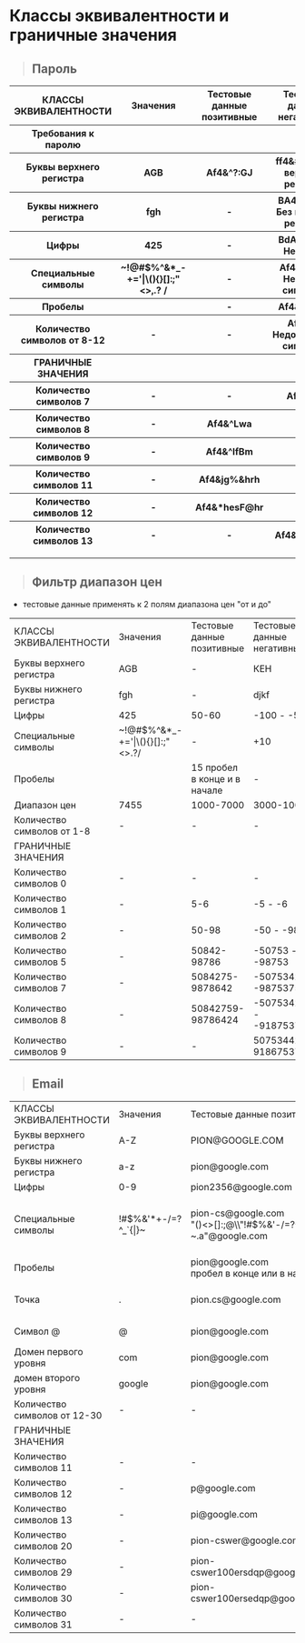 # Классы эквивалентности и граничные значения

> ## Пароль

<table style='width:100%' >
    <thead>
      <tr align='center'>
        <th >КЛАССЫ ЭКВИВАЛЕНТНОСТИ</th>
        <th>Значения</th>
        <th>Тестовые данные позитивные</th>
        <th>Тестовые данные негативные</th>
      </tr>
      <tr align='center'>
        <th >Требования к паролю </th>
        <th></th>
        <th></th>
        <th></th>
      </tr>
        <tr align='center'>
        <th >Буквы верхнего регистра</th>
        <th>AGB</th>
        <th>Af4&^?:GJ</th>
        <th>ff4&#kds Без верхнего регистра</th>
      </tr>
      <tr align='center'>
        <th >Буквы нижнего регистра</th>
        <th>fgh</th>
        <th>-</th>
        <th>ВА4&^GDFK Без нижнего регистра</th>
      </tr>
      <tr align='center'>
        <th >Цифры</th>
        <th>425</th>
        <th>-</th>
        <th>ВdА&^AGKs Нет цифр</th>
      </tr>
      <tr align='center'>
        <th >Cпециальные символы</th>
        <th>~!@#$%^&*_-+='|\(){}[]:;"<>,.? /</th>
        <th>-</th>
        <th>Af474kdws Нет спец. символов</th>
      </tr>
       <tr align='center'>
        <th >Пробелы</th>
        <th> </th>
        <th>-</th>
        <th>Af4&^  GJ sa</th>
      </tr>
      </tr>
       <tr align='center'>
        <th >Количество символов от 8-12</th>
        <th>-</th>
        <th>-</th>
        <th>Af4^fgd Недостаточно символов</th>
       <tr align='center'>
        <th>ГРАНИЧНЫЕ ЗНАЧЕНИЯ</th>
        <th></th>
        <th></th>
        <th></th>
      </tr>
       <tr align='center'>
        <th >Количество символов 7</th>
        <th>-</th>
        <th>-</th>
        <th>Af4^gds</th>
      </tr>
       <tr align='center'>
        <th >Количество символов 8</th>
        <th>-</th>
        <th>Af4&^Lwa</th>
        <th>-</th>
      </tr>
        <tr align='center'>
        <th >Количество символов 9</th>
        <th>-</th>
        <th>Af4&^lfBm</th>
        <th>-</th>
      </tr>
       <tr align='center'>
        <th >Количество символов 11</th>
        <th>-</th>
        <th>Af4&jg%&hrh</th>
        <th>-</th>
      </tr>
       <tr align='center'>
        <th >Количество символов 12</th>
        <th>-</th>
        <th>Af4&*hesF@hr</th>
        <th>-</th>
      </tr>
        <tr align='center'>
        <th >Количество символов 13</th>
        <th>-</th>
        <th>-</th>
        <th>Af4&_fs!.grhs</th>
      </tr>
  </thead>
</table>  

---

> ## Фильтр диапазон цен

* тестовые данные применять к 2 полям диапазона цен "от и до"

<table style='width:100%'>
<tbody>
<tr>
<td>КЛАССЫ ЭКВИВАЛЕНТНОСТИ</td>
<td> Значения</td>
<td> Тестовые данные позитивные</td>
<td> Тестовые данные негативные</td>
</tr>
<tr>
<td>Буквы верхнего регистра</td
><td> AGB</td>
<td> -</td>
<td> КЕН</td>
</tr>
<tr>
<td>Буквы нижнего регистра</td>
<td> fgh</td>
<td> -</td>
<td> djkf</td>
</tr>
<tr>
<td>Цифры</td>
<td> 425</td>
<td> 50-60</td>
<td> -100 - -50</td>
</tr>
<tr>
<td>Cпециальные символы</td>
<td> ~!@#$%^&*_-+='|\(){}[]:;"<>.?/ </td>
<td>- </td><td> +10</td></tr>
<tr>
<td>Пробелы</td>
<td> </td>
<td> 15 пробел в конце и в начале</td>
<td> -</td>
</tr>
<tr>
<td>Диапазон цен</td
><td> 7455</td>
<td> 1000-7000</td>
<td> 3000-1000</td>
</tr>
<tr>
<td>Количество символов от 1-8</td>
<td>-</td>
<td>-</td>
<td> -</td>
</tr>
<tr>
<td>ГРАНИЧНЫЕ ЗНАЧЕНИЯ </td>
<td> </td>
<td> </td>
<td> </td>
</tr>
<tr>
<td>Количество символов 0</td>
<td>-</td>
<td>-</td>
<td>-</td>
</tr>
<tr>
<td>Количество символов 1</td>
<td>-</td>
<td> 5-6</td>
<td> -5 - -6</td>
</tr>
<tr>
<td>Количество символов 2</td>
<td>-</td>
<td> 50-98</td>
<td> -50 - -98</td>
</tr>
<tr>
<td>Количество символов 5</td>
<td>-</td>
<td> 50842-98786</td>
<td> -50753 - -98753</td>
</tr>
<tr>
<td>Количество символов 7</td>
<td>-</td>
<td> 5084275-9878642</td>
<td> -5075342 - -9875375</td>
</tr>
<tr>
<td>Количество символов 8</td>
<td>-</td>
<td> 50842759-98786424</td>
<td> -50753422 - -91875375</td>
</tr>
<tr>
<td>Количество символов 9</td>
<td>-</td>
<td>-</td>
<td> 507534422-918675375</td>
</tr>
</tbody>
</table>

> ## Email

<table style='width:100%'>
<tbody>
<tr><td>КЛАССЫ ЭКВИВАЛЕНТНОСТИ</td><td> Значения</td><td> Тестовые данные позитивные</td><td> Тестовые данные негативные</td></tr>
<tr><td>Буквы верхнего регистра</td><td> A-Z</td><td> PION@GOOGLE.COM</td><td>-</td></tr>
<tr><td>Буквы нижнего регистра</td><td> a-z</td><td> pion@google.com</td><td>-</td></tr>
<tr><td>Цифры</td><td> 0-9</td><td> pion2356@google.com</td><td>-</td></tr>
<tr><td>Cпециальные символы</td><td> !#$%&'*+-/=?^_`{|}~ </td><td> pion-cs@google.com <br> "()<>[]:;@\\"!#$%&'-/=?^_`{}| ~.a"@google.com </td><td> pion\cs@google.com <br> a"b(c)de:f;gi[j\k]l@example.com <br> (ни один из специальных символов в локальной части не разрешен вне кавычек)</td></tr>
<tr><td>Пробелы</td><td> </td><td> pion@google.com <br> пробел в конце или в начале</td><td> pion cs@google.com</td>
</tr>
<tr><td>Точка</td><td> .</td><td> pion.cs@google.com</td><td> pion..cs@google.com <br> pion.cs@google..com <br> pion@googlecom</td></tr>
<tr><td>Символ @</td><td>@</td> <td> pion@google.com</td><td> piongoogle.com <br> pion@@google.com</td></tr>
<tr><td>Домен первого уровня</td><td> com</td><td> pion@google.com</td><td> pion@google.</td></tr>
<tr><td>домен второго уровня</td><td> google</td><td> pion@google.com</td><td> pion@.com</td></tr>
<tr><td>Количество символов от 12-30</td><td>-</td><td>-</td><td> -</td></tr>
<tr><td>ГРАНИЧНЫЕ ЗНАЧЕНИЯ </td><td> </td><td> </td><td> </td></tr>
<tr><td>Количество символов 11</td><td>-</td><td>-</td><td>@google.com</td></tr>
<tr><td>Количество символов 12</td><td>-</td><td>p@google.com</td><td>-</td></tr>
<tr><td>Количество символов 13</td><td>-</td><td> pi@google.com</td><td>-</td></tr>
<tr><td>Количество символов 20</td><td>-</td><td> pion-cswer@google.com</td><td>-</td></tr>
<tr><td>Количество символов 29</td><td>-</td><td> pion-cswer100ersdqp@google.com</td><td>-</td></tr>
<tr><td>Количество символов 30</td><td>-</td><td> pion-cswer100ersedqp@google.com</td><td>-</td></tr>
<tr><td>Количество символов 31</td><td>-</td><td>-</td><td>pion-cswer100erseddqp@google.com</td></tr>
</tbody>
</table>